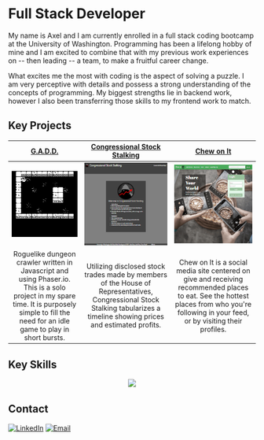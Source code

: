 # Full Stack Developer

My name is Axel and I am currently enrolled in a full stack coding bootcamp at the University of Washington. Programming has been a lifelong hobby of mine and I am excited to combine that with my previous work experiences on -- then leading -- a team, to make a fruitful career change.

What excites me the most with coding is the aspect of solving a puzzle. I am very perceptive with details and possess a strong understanding of the concepts of programming. My biggest strengths lie in backend work, however I also been transferring those skills to my frontend work to match.

## Key Projects
| [G.A.D.D.](https://axeljk.github.io/gadd/gadd.html)  | [Congressional Stock Stalking](https://axeljk.github.io/congress-stock-stalking) |  [Chew on It](https://chew-on-it.herokuapp.com)  |
| :---: | :---: | :---: |
| [![GADD](/gadd.png)](https://axeljk.github.io/gadd/gadd.html)  | [![Congressional Stock Stalking](/congress-stalking.png)](https://axeljk.github.io/congress-stock-stalking)  |  [![Chew-on-It](/chew-on-it.png)](https://chew-on-it.herokuapp.com)  |
|  Roguelike dungeon crawler written in Javascript and using Phaser.io. This is a solo project in my spare time. It is purposely simple to fill the need for an idle game to play in short bursts.  |  Utilizing disclosed stock trades made by members of the House of Representatives, Congressional Stock Stalking tabularizes a timeline showing prices and estimated profits.  |  Chew on It is a social media site centered on give and receiving recommended places to eat. See the hottest places from who you're following in your feed, or by visiting their profiles.  |

## Key Skills

<p align="center">
  <a href="https://skillicons.dev">
    <img src="https://skillicons.dev/icons?i=git,cpp,html,css,bootstrap,js,nodejs,mysql,mongodb,heroku" />
  </a>
</p>

## Contact

[![LinkedIn](https://img.shields.io/badge/LinkedIn-0077B5?style=for-the-badge&logo=linkedin&logoColor=white)](https://www.linkedin.com/in/axel-kern)
[![Email](https://img.shields.io/badge/Email-0077B5?style=for-the-badge&logo=yahoo&logoColor=white)](mailto:axeljkern@yahoo.com)
